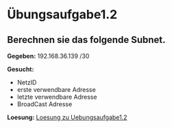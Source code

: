 # Übungsaufgabe1.2

## Berechnen sie das folgende Subnet.
**Gegeben:**
192.168.36.139 /30

**Gesucht:**
- NetzID
- erste verwendbare Adresse
- letzte verwendbare Adresse
- BroadCast Adresse

**Loesung:**
[Loesung zu Uebungsaufgabe1.2](https://github.com/ppedvAG/KW44-NetzwerkTCPIP/blob/master/WhiteBoard/Tag1-IP-Uebung1-2-Loesung.png "Loesung")